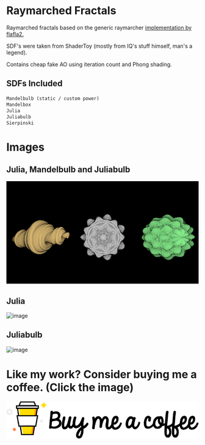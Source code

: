 # Raymarched Fractals

Raymarched fractals based on the generic raymarcher [implementation by flafla2.](https://github.com/Flafla2/Generic-Raymarch-Unity)

SDF's were taken from ShaderToy (mostly from IQ's stuff himself, man's a legend).

Contains cheap fake AO using iteration count and Phong shading.

## SDFs Included
	Mandelbulb (static / custom power)
	Mandelbox
	Julia
	Juliabulb
	Sierpinski

# Images
## Julia, Mandelbulb and Juliabulb
![image](Renders/3.gif)

## Julia
![image](Renders/Julia.gif)

## Juliabulb
![image](Renders/Juliabulb.gif)

# Like my work? Consider buying me a coffee. (Click the image)
[![Foo](Renders/coffee.png)](https://www.buymeacoffee.com/ZcRuWpUBf)
